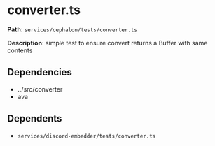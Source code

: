 # converter.ts

**Path**: `services/cephalon/tests/converter.ts`

**Description**: simple test to ensure convert returns a Buffer with same contents

## Dependencies
- ../src/converter
- ava

## Dependents
- `services/discord-embedder/tests/converter.ts`

